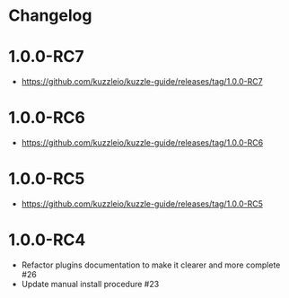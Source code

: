 # Changelog

# 1.0.0-RC7

* https://github.com/kuzzleio/kuzzle-guide/releases/tag/1.0.0-RC7

# 1.0.0-RC6

* https://github.com/kuzzleio/kuzzle-guide/releases/tag/1.0.0-RC6

# 1.0.0-RC5

* https://github.com/kuzzleio/kuzzle-guide/releases/tag/1.0.0-RC5

# 1.0.0-RC4

* Refactor plugins documentation to make it clearer and more complete #26
* Update manual install procedure #23
